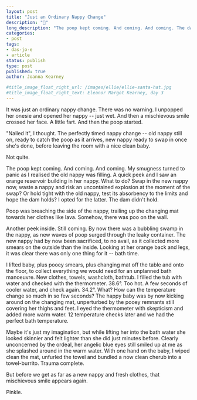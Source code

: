 ```yaml
---
layout: post
title: "Just an Ordinary Nappy Change"
description: "💩"
long_description: "The poop kept coming. And coming. And coming. The dam didn't hold. There was poo on the wall."
categories:
- post
tags:
- das-jo-e
- article
status: publish
type: post
published: true
author: Joanna Kearney

#title_image_float_right_url: /images/ellie/ellie-santa-hat.jpg
#title_image_float_right_text: Eleanor Margot Kearney, day 3
---
```


It was just an ordinary nappy change. There was no warning. I unpopped her onesie and opened her nappy -- just wet. And then a mischievous smile crossed her face. A little fart. And then the poop started.

"Nailed it", I thought. The perfectly timed nappy change -- old nappy still on, ready to catch the poop as it arrives, new nappy ready to swap in once she's done, before leaving the room with a nice clean baby.

Not quite.

The poop kept coming. And coming. And coming. My smugness turned to panic as I realised the old nappy was filling. A quick peek and I saw an orange reservoir building in her nappy. What to do? Swap in the new nappy now, waste a nappy and risk an uncontained explosion at the moment of the swap? Or hold tight with the old nappy, test its absorbency to the limits and hope the dam holds? I opted for the latter. The dam didn't hold.

Poop was breaching the side of the nappy, trailing up the changing mat towards her clothes like lava. Somehow, there was poo on the wall.

Another peek inside. Still coming. By now there was a bubbling swamp in the nappy, as new waves of poop surged through the leaky container. The new nappy had by now been sacrificed, to no avail, as it collected more smears on the outside than the inside. Looking at her orange back and legs, it was clear there was only one thing for it -- bath time.

I lifted baby, plus pooey smears, plus changing mat off the table and onto the floor, to collect everything we would need for an unplanned bath manoeuvre. New clothes, towels, washcloth, bathtub. I filled the tub with water and checked with the thermometer. 38.6°. Too hot. A few seconds of cooler water, and check again. 34.2°. What? How can the temperature change so much in so few seconds? The happy baby was by now kicking around on the changing mat, unperturbed by the pooey remnants still covering her thighs and feet. I eyed the thermometer with skepticism and added more warm water. 12 temperature checks later and we had the perfect bath temperature.

Maybe it's just my imagination, but while lifting her into the bath water she looked skinnier and felt lighter than she did just minutes before. Clearly unconcerned by the ordeal, her angelic blue eyes still smiled up at me as she splashed around in the warm water. With one hand on the baby, I wiped clean the mat, unfurled the towel and bundled a now clean cherub into a towel-burrito. Trauma complete.

But before we get as far as a new nappy and fresh clothes, that mischievous smile appears again.

Pinkle.
